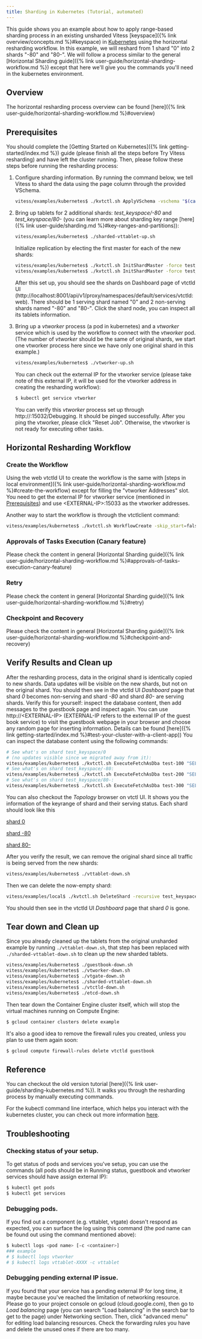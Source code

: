 ```yaml
---
title: Sharding in Kubernetes (Tutorial, automated)
---
```


This guide shows you an example about how to apply range-based sharding
process in an existing unsharded Vitess [keyspace]({% link overview/concepts.md %}#keyspace)
in [Kubernetes](http://kubernetes.io/) using the horizontal resharding workflow.
In this example, we will reshard from 1 shard "0" into 2 shards "-80" and "80-".
We will follow a process similar to the general
[Horizontal Sharding guide]({% link user-guide/horizontal-sharding-workflow.md %})
except that here we'll give you the commands you'll need in the kubernetes
environment.

## Overview

The horizontal resharding process overview can be found
[here]({% link user-guide/horizontal-sharding-workflow.md %}#overview) 

## Prerequisites

You should complete the [Getting Started on Kubernetes]({% link getting-started/index.md %})
guide (please finish all the steps before Try Vitess resharding) and have left
the cluster running. Then, please follow these steps before running the
resharding process:

1.  Configure sharding information. By running the command below, we tell
    Vitess to shard the data using the page column through the provided VSchema.

    ``` sh
    vitess/examples/kubernetes$ ./kvtctl.sh ApplyVSchema -vschema "$(cat vschema.json)" test_keyspace
    ```

1.  Bring up tablets for 2 additional shards:  *test_keyspace/-80* and
    *test_keyspace/80-* (you can learn more about sharding key range
    [here]({% link user-guide/sharding.md %}#key-ranges-and-partitions)):

    ``` sh
    vitess/examples/kubernetes$ ./sharded-vttablet-up.sh
    ```

    Initialize replication by electing the first master for each of the new shards:

    ``` sh
    vitess/examples/kubernetes$ ./kvtctl.sh InitShardMaster -force test_keyspace/-80 test-200
    vitess/examples/kubernetes$ ./kvtctl.sh InitShardMaster -force test_keyspace/80- test-300
    ```

    After this set up, you should see the shards on Dashboard page of vtctld UI
    (http://localhost:8001/api/v1/proxy/namespaces/default/services/vtctld:web).
    There should be 1 serving shard named "0" and 2 non-serving shards named
    "-80" and "80-". Click the shard node, you can inspect all its tablets
    information.

1.  Bring up a *vtworker* process (a pod in kubernetes) and a *vtworker* service
    which is used by the workflow to connect with the *vtworker* pod. (The
    number of *vtworker* should be the same of original shards, we start one
    vtworker process here since we have only one original shard in this example.)

    ``` sh
    vitess/examples/kubernetes$ ./vtworker-up.sh
    ```

    You can check out the external IP for the vtworker service (please take note
    of this external IP, it will be used for the vtworker address in creating
    the resharding workflow):

    ``` sh
    $ kubectl get service vtworker
    ```

    You can verify this *vtworker* process set up through http://<EXTERNAL-IP>:15032/Debugging.
    It should be pinged successfully. After you ping the vtworker, please click
    "Reset Job". Otherwise, the vtworker is not ready for executing other tasks.

## Horizontal Resharding Workflow

### Create the Workflow

Using the web vtctld UI to create the workflow is the same with [steps in local
environment]({% link user-guide/horizontal-sharding-workflow.md %}#create-the-workflow)
except for filling the "vtworker Addresses" slot. You need to get the external
IP for vtworker service (mentioned in
[Prerequisites](#prerequisites)) and use
\<EXTERNAL-IP\>:15033 as the vtworker addresses.

Another way to start the workflow is through the vtctlclient command:

``` sh
vitess/examples/kubernetes$ ./kvtctl.sh WorkflowCreate -skip_start=false horizontal_resharding -keyspace=test_keyspace -vtworkers=<EXTERNAL-IP>:15033 -enable_approvals=true
```

### Approvals of Tasks Execution (Canary feature)

Please check the content in general 
[Horizontal Sharding guide]({% link user-guide/horizontal-sharding-workflow.md %}#approvals-of-tasks-execution-canary-feature)

### Retry

Please check the content in general 
[Horizontal Sharding guide]({% link user-guide/horizontal-sharding-workflow.md %}#retry)

### Checkpoint and Recovery

Please check the content in general 
[Horizontal Sharding guide]({% link user-guide/horizontal-sharding-workflow.md %}#checkpoint-and-recovery)

## Verify Results and Clean up

After the resharding process, data in the original shard is identically copied
to new shards. Data updates will be visible on the new shards, but not on the
original shard. You should then see in the vtctld UI *Dashboard* page that shard
*0* becomes non-serving and shard *-80* and shard *80-* are serving shards.
Verify this for yourself: inspect the database content,
then add messages to the guestbook page and inspect again. You can use
http://\<EXTERNAL-IP\> (EXTERNAL-IP refers to the external IP of the guest book
service) to visit the guestbook webpage in your browser and choose any random
page for inserting information. Details can be found
[here]({% link getting-started/index.md %}#test-your-cluster-with-a-client-app))
You can inspect the database content using the following commands:

``` sh
# See what's on shard test_keyspace/0
# (no updates visible since we migrated away from it):
vitess/examples/kubernetes$ ./kvtctl.sh ExecuteFetchAsDba test-100 "SELECT * FROM messages"
# See what's on shard test_keyspace/-80:
vitess/examples/kubernetes$ ./kvtctl.sh ExecuteFetchAsDba test-200 "SELECT * FROM messages"
# See what's on shard test_keyspace/80-:
vitess/examples/kubernetes$ ./kvtctl.sh ExecuteFetchAsDba test-300 "SELECT * FROM messages"
```

You can also checkout the *Topology* browser on vtctl UI. It shows you the
information of the keyrange of shard and their serving status. Each shard
should look like this

[shard 0](https://cloud.githubusercontent.com/assets/23492389/24313876/072f61e6-109c-11e7-938a-23b8398958aa.png)

[shard -80](https://cloud.githubusercontent.com/assets/23492389/24313813/bd11c824-109b-11e7-83d4-cca3f6093360.png)

[shard 80-](https://cloud.githubusercontent.com/assets/23492389/24313743/7f9ae1c4-109b-11e7-997a-774f4f16e473.png)

After you verify the result, we can remove the
original shard since all traffic is being served from the new shards:

``` sh
vitess/examples/kubernetes$ ./vttablet-down.sh
```

Then we can delete the now-empty shard:

``` sh
vitess/examples/local$ ./kvtctl.sh DeleteShard -recursive test_keyspace/0
```

You should then see in the vtctld UI *Dashboard* page that shard *0* is gone.

## Tear down and Clean up

Since you already cleaned up the tablets from the original unsharded example by
running `./vttablet-down.sh`, that step has been replaced with
`./sharded-vttablet-down.sh` to clean up the new sharded tablets.

``` sh
vitess/examples/kubernetes$ ./guestbook-down.sh
vitess/examples/kubernetes$ ./vtworker-down.sh
vitess/examples/kubernetes$ ./vtgate-down.sh
vitess/examples/kubernetes$ ./sharded-vttablet-down.sh
vitess/examples/kubernetes$ ./vtctld-down.sh
vitess/examples/kubernetes$ ./etcd-down.sh
```

Then tear down the Container Engine cluster itself, which will stop the virtual machines running on Compute Engine:

``` sh
$ gcloud container clusters delete example
```

It's also a good idea to remove the firewall rules you created, unless you plan to use them again soon:

``` sh
$ gcloud compute firewall-rules delete vtctld guestbook
```

## Reference

You can checkout the old version tutorial [here]({% link user-guide/sharding-kubernetes.md %}).
It walks you through the resharding process by manually executing commands.

For the kubectl command line interface, which helps you interact with the
kubernetes cluster, you can check out more information
[here](https://kubernetes.io/docs/user-guide/kubectl-overview).

## Troubleshooting

### Checking status of your setup.

To get status of pods and services you've setup, you can use the commands
(all pods should be in Running status, guestbook and vtworker services
should have assign external IP):

``` sh
$ kubectl get pods
$ kubectl get services
```

### Debugging pods.

If you find out a component (e.g. vttablet, vtgate) doesn't respond as
expected, you can surface the log using this command (the pod name can be
found out using the command mentioned above):

``` sh
$ kubectl logs <pod name> [-c <container>]
### example
# $ kubectl logs vtworker
# $ kubectl logs vttablet-XXXX -c vttablet
```

### Debugging pending external IP issue.

If you found that your service has a pending external IP for long time, it
maybe because you've reached the limitation of networking resource. Please
go to your project console on gcloud (cloud.google.com), then go to *Load
balancing* page (you can search "Load balancing" in the search bar to get
to the page) under Networking section. Then, click "advanced menu" for
editing load balancing resources. Check the forwarding rules you have and
delete the unused ones if there are too many.

